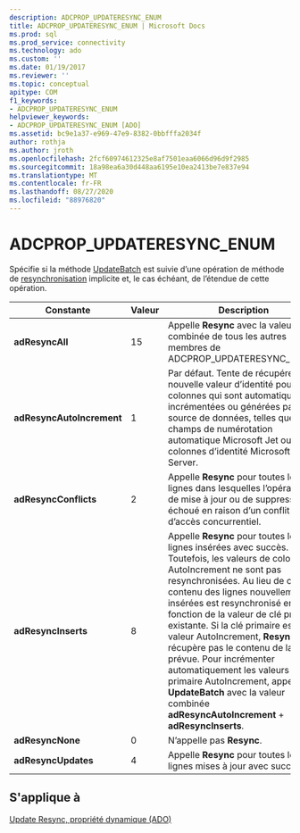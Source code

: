```yaml
---
description: ADCPROP_UPDATERESYNC_ENUM
title: ADCPROP_UPDATERESYNC_ENUM | Microsoft Docs
ms.prod: sql
ms.prod_service: connectivity
ms.technology: ado
ms.custom: ''
ms.date: 01/19/2017
ms.reviewer: ''
ms.topic: conceptual
apitype: COM
f1_keywords:
- ADCPROP_UPDATERESYNC_ENUM
helpviewer_keywords:
- ADCPROP_UPDATERESYNC_ENUM [ADO]
ms.assetid: bc9e1a37-e969-47e9-8382-0bbfffa2034f
author: rothja
ms.author: jroth
ms.openlocfilehash: 2fcf60974612325e8af7501eaa6066d96d9f2985
ms.sourcegitcommit: 18a98ea6a30d448aa6195e10ea2413be7e837e94
ms.translationtype: MT
ms.contentlocale: fr-FR
ms.lasthandoff: 08/27/2020
ms.locfileid: "88976820"
---
```

# <a name="adcprop_updateresync_enum"></a>ADCPROP_UPDATERESYNC_ENUM
Spécifie si la méthode [UpdateBatch](./updatebatch-method.md) est suivie d’une opération de méthode de [resynchronisation](./resync-method.md) implicite et, le cas échéant, de l’étendue de cette opération.  
  
|Constante|Valeur|Description|  
|--------------|-----------|-----------------|  
|**adResyncAll**|15|Appelle **Resync** avec la valeur combinée de tous les autres membres de ADCPROP_UPDATERESYNC_ENUM.|  
|**adResyncAutoIncrement**|1|Par défaut. Tente de récupérer la nouvelle valeur d’identité pour les colonnes qui sont automatiquement incrémentées ou générées par la source de données, telles que les champs de numérotation automatique Microsoft Jet ou les colonnes d’identité Microsoft SQL Server.|  
|**adResyncConflicts**|2|Appelle **Resync** pour toutes les lignes dans lesquelles l’opération de mise à jour ou de suppression a échoué en raison d’un conflit d’accès concurrentiel.|  
|**adResyncInserts**|8|Appelle **Resync** pour toutes les lignes insérées avec succès. Toutefois, les valeurs de colonne AutoIncrement ne sont pas resynchronisées. Au lieu de cela, le contenu des lignes nouvellement insérées est resynchronisé en fonction de la valeur de clé primaire existante. Si la clé primaire est une valeur AutoIncrement, **Resync** ne récupère pas le contenu de la ligne prévue. Pour incrémenter automatiquement les valeurs de clé primaire AutoIncrement, appelez **UpdateBatch** avec la valeur combinée **adResyncAutoIncrement**  +  **adResyncInserts**.|  
|**adResyncNone**|0|N’appelle pas **Resync**.|  
|**adResyncUpdates**|4|Appelle **Resync** pour toutes les lignes mises à jour avec succès.|  
  
## <a name="applies-to"></a>S'applique à  
 [Update Resync, propriété dynamique (ADO)](./update-resync-property-dynamic-ado.md)